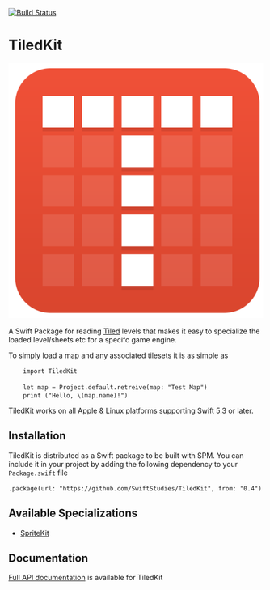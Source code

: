 [![Build Status](https://travis-ci.org/SwiftStudies/TiledKit.svg?branch=master)](https://travis-ci.org/SwiftStudies/TiledKit)

# TiledKit

![TiledKit Logo](Documentation/Images/TiledKit.png)

A Swift Package for reading [Tiled](https://www.mapeditor.org) levels that makes it easy to specialize the loaded level/sheets etc for a specifc game engine. 

To simply load a map and any associated tilesets it is as simple as 

        import TiledKit
        
        let map = Project.default.retreive(map: "Test Map")
        print ("Hello, \(map.name)!")

TiledKit works on all Apple & Linux platforms supporting Swift 5.3 or later. 

## Installation

TiledKit is distributed as a Swift package to be built with SPM. You can include it in your project by adding the following dependency to your `Package.swift` file

    .package(url: "https://github.com/SwiftStudies/TiledKit", from: "0.4")


## Available Specializations

  - [SpriteKit](https://github.com/SwiftStudies/SKTiledKit)
  
## Documentation

[Full API documentation](https://rawgit.com/SwiftStudies/TiledKit/master/Documentation/API/index.html) is available for TiledKit
  
  
